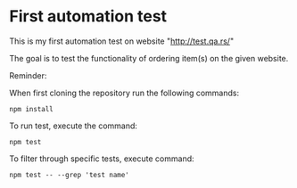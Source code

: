 # First automation test

This is my first automation test on website "http://test.qa.rs/"

The goal is to test the functionality of ordering item(s) on the given website.

Reminder:

When first cloning the repository run the following commands:
```
npm install
```
To run test, execute the command:
```
npm test
```

To filter through specific tests, execute command:
```
npm test -- --grep 'test name'
```